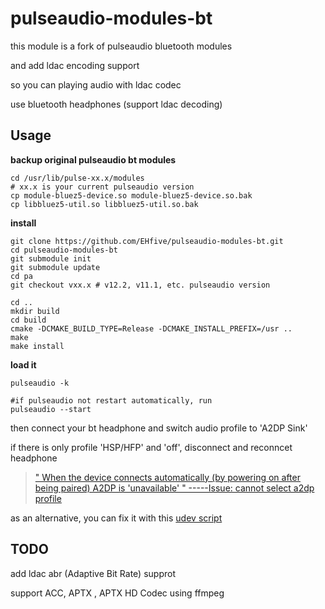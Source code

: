 # pulseaudio-modules-bt

this module is a fork of pulseaudio bluetooth modules

and add ldac encoding support

so you can playing audio with ldac codec

use bluetooth headphones (support ldac decoding)

## Usage
**backup original pulseaudio bt modules**

    cd /usr/lib/pulse-xx.x/modules
    # xx.x is your current pulseaudio version
    cp module-bluez5-device.so module-bluez5-device.so.bak
    cp libbluez5-util.so libbluez5-util.so.bak

**install**

    git clone https://github.com/EHfive/pulseaudio-modules-bt.git
    cd pulseaudio-modules-bt
    git submodule init
    git submodule update
    cd pa
    git checkout vxx.x # v12.2, v11.1, etc. pulseaudio version

    cd ..
    mkdir build
    cd build
    cmake -DCMAKE_BUILD_TYPE=Release -DCMAKE_INSTALL_PREFIX=/usr ..
    make
    make install

**load it**

    pulseaudio -k

    #if pulseaudio not restart automatically, run
    pulseaudio --start


then connect your bt headphone and switch audio profile to 'A2DP Sink'

if there is only profile 'HSP/HFP' and 'off', disconnect and reconncet headphone

> [" When the device connects automatically (by powering on after being paired) A2DP is 'unavailable' "   -----Issue: cannot select a2dp profile](https://gitlab.freedesktop.org/pulseaudio/pulseaudio/issues/525)

as an alternative, you can fix it with this [udev script](https://gist.github.com/EHfive/c4f1218a75f95b076f0387403246de78)

## TODO

add ldac abr (Adaptive Bit Rate) supprot

support ACC, APTX , APTX HD Codec using ffmpeg

